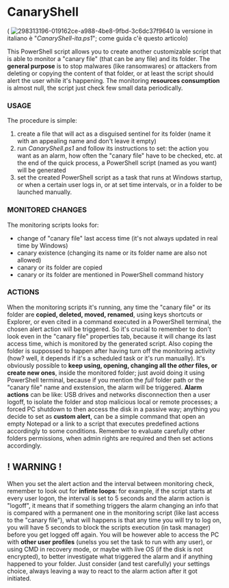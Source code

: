 # CanaryShell
( ![298313196-019162ce-a988-4be8-9fbd-3c6dc37f9640](https://github.com/Zigul1/CanaryShell/assets/157254375/98e4d648-c4c9-440f-84d4-3c6513dcd349)
 la versione in italiano è "*CanaryShell-ita.ps1*"; come guida c'è questo articolo)

This PowerShell script allows you to create another customizable script that is able to monitor a "canary file" (that can be any file) and its folder. The **general purpose** is to stop malwares (like ransomwares) or attackers from deleting or copying the content of that folder, or at least the script should alert the user while it's happening. The monitoring **resources consumption** is almost null, the script just check few small data periodically.

### USAGE
The procedure is simple:
1. create a file that will act as a disguised sentinel for its folder (name it with an appealing name and don't leave it empty)
2. run *CanaryShell.ps1* and follow its instructions to set: the action you want as an alarm, how often the "canary file" have to be checked, etc. at the end of the quick process, a PowerShell script (named as you want) will be generated
3. set the created PowerShell script as a task that runs at Windows startup, or when a certain user logs in, or at set time intervals, or in a folder to be launched manually.

### MONITORED CHANGES
The monitoring scripts looks for:
- change of "canary file" last access time (it's not always updated in real time by Windows)
- canary existence (changing its name or its folder name are also not allowed)
- canary or its folder are copied
- canary or its folder are mentioned in PowerShell command history

### ACTIONS
When the monitoring scripts it's running, any time the "canary file" or its folder are **copied, deleted, moved, renamed**, using keys shortcuts or Explorer, or even cited in a command executed in a PowerShell terminal, the chosen alert action will be triggered. So it's crucial to remember to don't look even in the "canary file" properties tab, because it will change its last access time, which is monitored by the generated script. Also coping the folder is suppossed to happen after having turn off the monitoring activity (how? well, it depends if it's a scheduled task or it's run manually). It's obviously possible to **keep using, opening, changing all the *other* files, or create new ones**, inside the monitored folder; just avoid doing it using PowerShell terminal, because if you mention the *full* folder path or the "canary file" name and exstension, the alarm will be triggered.
**Alarm actions** can be like: USB drives and networks disconnection then a user logoff, to isolate the folder and stop malicious local or remote processes; a forced PC shutdown to then access the disk in a passive way; anything you decide to set as **custom alert**, can be a simple command that open an empty Notepad or a link to a script that executes predefined actions accordingly to some conditions. Remember to evaluate carefully other folders permissions, when admin rights are required and then set actions accordingly.

## ! WARNING !
When you set the alert action and the interval between monitoring check, remember to look out for **infinte loops**: for example, if the script starts at every user logon, the interval is set to 5 seconds and the alarm action is "logoff", it means that if something triggers the alarm changing an info that is compared with a permanent one in the monitoring script (like last access to the "canary file"), what will happens is that any time you will try to log on, you will have 5 seconds to block the scripts execution (in task manager) before you get logged off again. You will be however able to access the PC with **other user profiles** (unelss you set the task to run with any user), or using CMD in recovery mode, or maybe with live OS (if the disk is not encrypted), to better investigate what triggered the alarm and if anything happened to your folder. Just consider (and test carefully) your settings choice, always leaving a way to react to the alarm action after it got initiated.
